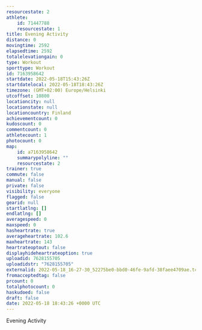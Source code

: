 ```yaml
---
resourcestate: 2
athlete:
    id: 71447788
    resourcestate: 1
title: Evening Activity
distance: 0
movingtime: 2592
elapsedtime: 2592
totalelevationgain: 0
type: Workout
sporttype: Workout
id: 7163958642
startdate: 2022-05-18T15:43:26Z
startdatelocal: 2022-05-18T18:43:26Z
timezone: (GMT+02:00) Europe/Helsinki
utcoffset: 10800
locationcity: null
locationstate: null
locationcountry: Finland
achievementcount: 0
kudoscount: 0
commentcount: 0
athletecount: 1
photocount: 0
map:
    id: a7163958642
    summarypolyline: ""
    resourcestate: 2
trainer: true
commute: false
manual: false
private: false
visibility: everyone
flagged: false
gearid: null
startlatlng: []
endlatlng: []
averagespeed: 0
maxspeed: 0
hasheartrate: true
averageheartrate: 102.6
maxheartrate: 143
heartrateoptout: false
displayhideheartrateoption: true
uploadid: 7628155705
uploadidstr: "7628155705"
externalid: 2022-05-18_16-27-30_52275be0-bbd0-46fe-9afd-38faee4709ae.tcx
fromacceptedtag: false
prcount: 0
totalphotocount: 0
haskudoed: false
draft: false
date: 2022-05-18 18:43:26 +0000 UTC
---
```

Evening Activity